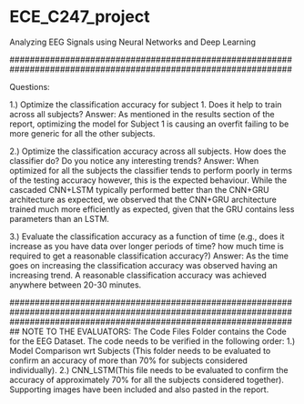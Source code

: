 # ECE_C247_project
Analyzing EEG Signals using Neural Networks and Deep Learning

################################################################################################################

Questions:

1.) Optimize the classification accuracy for subject 1. Does it help to train across all subjects? Answer: As mentioned in the results section of the report, optimizing the model for Subject 1 is causing an overfit failing to be more generic for all the other subjects.

2.) Optimize the classification accuracy across all subjects. How does the classifier do? Do you notice any interesting trends? Answer: When optimized for all the subjects the classifier tends to perform poorly in terms of the testing accuracy however, this is the expected behaviour. While the cascaded CNN+LSTM typically performed better than the CNN+GRU architecture as expected, we observed that the CNN+GRU architecture trained much more efficiently as expected, given that the GRU contains less parameters than an LSTM.

3.) Evaluate the classification accuracy as a function of time (e.g., does it increase as you have data over longer periods of time? how much time is required to get a reasonable classification accuracy?) Answer: As the time goes on increasing the classification accuracy was observed having an increasing trend. A reasonable classification accuracy was achieved anywhere between 20-30 minutes.

########################################################################################################################################################################## NOTE TO THE EVALUATORS: The Code Files Folder contains the Code for the EEG Dataset. The code needs to be verified in the following order: 1.) Model Comparison wrt Subjects (This folder needs to be evaluated to confirm an accuracy of more than 70% for subjects considered individually). 2.) CNN_LSTM(This file needs to be evaluated to confirm the accuracy of approximately 70% for all the subjects considered together). Supporting images have been included and also pasted in the report.
